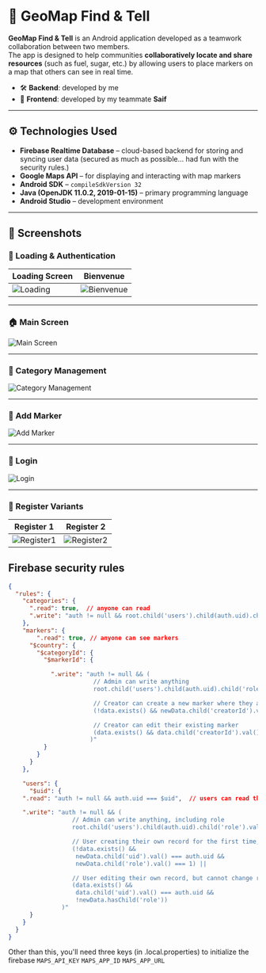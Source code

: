 # 📍 GeoMap Find & Tell

**GeoMap Find & Tell** is an Android application developed as a teamwork collaboration between two members.  
The app is designed to help communities **collaboratively locate and share resources** (such as fuel, sugar, etc.) by allowing users to place markers on a map that others can see in real time.  

- 🛠️ **Backend**: developed by me  
- 🎨 **Frontend**: developed by my teammate **Saif**

---

## ⚙️ Technologies Used

- **Firebase Realtime Database** – cloud-based backend for storing and syncing user data (secured as much as possible... had fun with the security rules.)
- **Google Maps API** – for displaying and interacting with map markers  
- **Android SDK** – `compileSdkVersion 32`  
- **Java (OpenJDK 11.0.2, 2019-01-15)** – primary programming language  
- **Android Studio** – development environment  

---

## 📱 Screenshots

### 🚀 Loading & Authentication
| Loading Screen | Bienvenue |
|----------------|-----------|
| ![Loading](https://github.com/user-attachments/assets/310c1dd3-5aea-46c2-b673-92c298070459) | ![Bienvenue](https://github.com/user-attachments/assets/8e03a4d8-6320-480d-8cc1-336c730ce0ec) |

---

### 🏠 Main Screen
![Main Screen](https://github.com/user-attachments/assets/797a4a67-5c89-4da2-acf0-1e4ddad857e7)

---

### 📂 Category Management
![Category Management](https://github.com/user-attachments/assets/50839c06-49dd-444d-939c-41c56fe10486)

---

### 📍 Add Marker
![Add Marker](https://github.com/user-attachments/assets/26b4202d-aa05-481a-aa15-d2ca48dc9bf1)

---

### 📍 Login
![Login](https://github.com/user-attachments/assets/7a4f5efa-87c2-4c98-9a54-a3b3d9abdade)

---

### 🔑 Register Variants
| Register 1 | Register 2 |
|---------|---------|
| ![Register1](https://github.com/user-attachments/assets/95553262-7d42-416b-a926-2108d1e206c9) | ![Register2](https://github.com/user-attachments/assets/3d9c7e20-07b0-46f0-a7d3-eb792f760a40) |

## Firebase security rules

```json
{
  "rules": {
    "categories": {
      ".read": true,  // anyone can read
      ".write": "auth != null && root.child('users').child(auth.uid).child('role').val() === 0" // only admin can edit or create
    },
    "markers": {
        ".read": true, // anyone can see markers
      "$country": {
        "$categoryId": {
          "$markerId": {

            ".write": "auth != null && (
                        // Admin can write anything
                        root.child('users').child(auth.uid).child('role').val() === 0 ||

                        // Creator can create a new marker where they are the creator
                        (!data.exists() && newData.child('creatorId').val() === auth.uid) ||

                        // Creator can edit their existing marker
                        (data.exists() && data.child('creatorId').val() === auth.uid)
                       )"
          }
        }
      }
    },

    "users": {
      "$uid": {
    ".read": "auth != null && auth.uid === $uid",  // users can read their own data

    ".write": "auth != null && (
                  // Admin can write anything, including role
                  root.child('users').child(auth.uid).child('role').val() === 0 ||

                  // User creating their own record for the first time, must have role = 1
                  (!data.exists() &&
                   newData.child('uid').val() === auth.uid &&
                   newData.child('role').val() === 1) ||

                  // User editing their own record, but cannot change role
                  (data.exists() &&
                   data.child('uid').val() === auth.uid &&
                   !newData.hasChild('role'))
               )"
      }
    }
  }
}
```

Other than this, you'll need three keys (in .local.properties) to initialize the firebase `MAPS_API_KEY` `MAPS_APP_ID` `MAPS_APP_URL`

